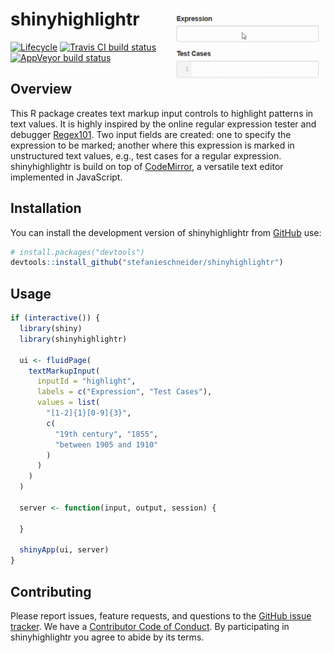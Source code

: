 
<!-- README.md is generated from README.Rmd. Please edit that file -->

# shinyhighlightr <img src="man/figures/example.gif" align="right" width="250" />

[![Lifecycle](https://img.shields.io/badge/lifecycle-experimental-orange.svg)](https://www.tidyverse.org/lifecycle/#experimental)
[![Travis CI build
status](https://travis-ci.org/stefanieschneider/shinyhighlightr.svg?branch=master)](https://travis-ci.org/stefanieschneider/shinyhighlightr)
[![AppVeyor build
status](https://ci.appveyor.com/api/projects/status/github/stefanieschneider/shinyhighlightr?branch=master&svg=true)](https://ci.appveyor.com/project/stefanieschneider/shinyhighlightr)

## Overview

This R package creates text markup input controls to highlight patterns
in text values. It is highly inspired by the online regular expression
tester and debugger [Regex101](https://regex101.com/). Two input fields
are created: one to specify the expression to be marked; another where
this expression is marked in unstructured text values, e.g., test cases
for a regular expression. shinyhighlightr is build on top of
[CodeMirror](https://github.com/codemirror/CodeMirror), a versatile text
editor implemented in JavaScript.

## Installation

You can install the development version of shinyhighlightr from
[GitHub](https://github.com/stefanieschneider/shinyhighlightr) use:

``` r
# install.packages("devtools")
devtools::install_github("stefanieschneider/shinyhighlightr")
```

## Usage

``` r
if (interactive()) {
  library(shiny)
  library(shinyhighlightr)

  ui <- fluidPage(
    textMarkupInput(
      inputId = "highlight",
      labels = c("Expression", "Test Cases"),
      values = list(
        "[1-2]{1}[0-9]{3}",
        c(
          "19th century", "1855",
          "between 1905 and 1910"
        )
      )
    )
  )

  server <- function(input, output, session) {

  }

  shinyApp(ui, server)
}
```

## Contributing

Please report issues, feature requests, and questions to the [GitHub
issue
tracker](https://github.com/stefanieschneider/shinyhighlightr/issues).
We have a [Contributor Code of
Conduct](https://github.com/stefanieschneider/shinyhighlightr/blob/master/CODE_OF_CONDUCT.md).
By participating in shinyhighlightr you agree to abide by its terms.
